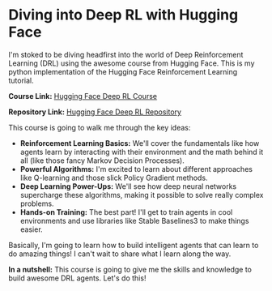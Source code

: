 # Diving into Deep RL with Hugging Face

I'm stoked to be diving headfirst into the world of Deep Reinforcement Learning (DRL) using the awesome course from Hugging Face.
This is my python implementation of the Hugging Face Reinforcement Learning tutorial.

**Course Link:** [Hugging Face Deep RL Course](https://huggingface.co/learn/deep-rl-course/en/unit0/introduction)

**Repository Link:** [Hugging Face Deep RL Repository](https://github.com/huggingface/deep-rl-class)

This course is going to walk me through the key ideas:

* **Reinforcement Learning Basics:**  We'll cover the fundamentals like how agents learn by interacting with their environment and the math behind it all (like those fancy Markov Decision Processes).
* **Powerful Algorithms:**  I'm excited to learn about different approaches like Q-learning and those slick Policy Gradient methods. 
* **Deep Learning Power-Ups:**  We'll see how deep neural networks supercharge these algorithms, making it possible to solve really complex problems.
* **Hands-on Training:**  The best part! I'll get to train agents in cool environments and use libraries like Stable Baselines3 to make things easier.

Basically, I'm going to learn how to build intelligent agents that can learn to do amazing things! I can't wait to share what I learn along the way. 

**In a nutshell:** This course is going to give me the skills and knowledge to build awesome DRL agents. Let's do this!